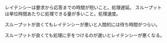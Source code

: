 レイテンシーは要求から応答までの時間が短いこと。処理遅延。
スループットは単位時間あたりに処理できる量が多いこと。処理速度。

スループットが良くてもレイテンシーが悪いと人間的には待ち時間がつらい。

スループットが良くても処理に手をつけるのが遅いとレイテンシーが悪くなる。
